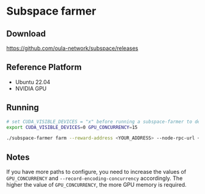 # Subspace farmer

## Download
https://github.com/oula-network/subspace/releases

## Reference Platform
- Ubuntu 22.04
- NVIDIA GPU

## Running
```sh
# set CUDA_VISIBLE_DEVICES = "x" before running a subspace-farmer to designate a single GPU to a subspace-farmer.
export CUDA_VISIBLE_DEVICES=0 GPU_CONCURRENCY=15

./subspace-farmer farm --reward-address <YOUR_ADDRESS> --node-rpc-url <YOUR_NODE> --record-encoding-concurrency=32 path=/data01,size=7T path=/data02,size=7T
```

## Notes
If you have more paths to configure, you need to increase the values of `GPU_CONCURRENCY` and `--record-encoding-concurrency` accordingly.
The higher the value of `GPU_CONCURRENCY`, the more GPU memory is required.
